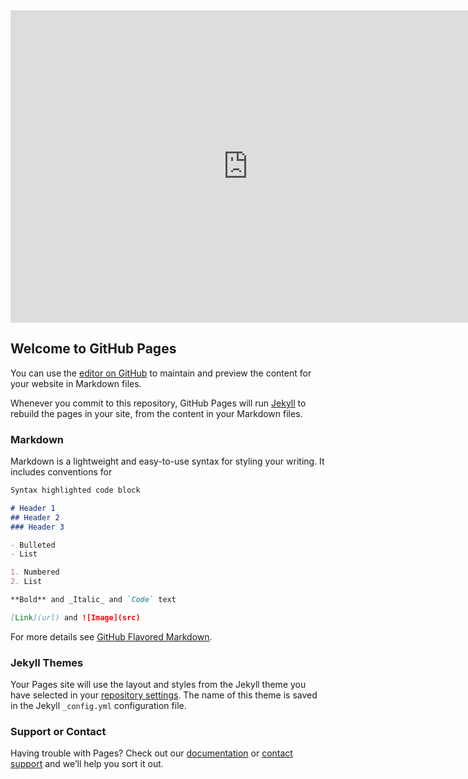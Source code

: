 
<iframe src="https://docs.google.com/forms/d/e/1FAIpQLSd1kS09MEOCPGHUmHkJ3ee6WtV3jKI1kkvLr8zw0wfJlI2MsA/viewform?embedded=true" width="760" height="500" frameborder="0" marginheight="0" marginwidth="0">Loading...</iframe>






## Welcome to GitHub Pages

You can use the [editor on GitHub](https://github.com/sercandemo/marmarissatranc/edit/master/README.md) to maintain and preview the content for your website in Markdown files.

Whenever you commit to this repository, GitHub Pages will run [Jekyll](https://jekyllrb.com/) to rebuild the pages in your site, from the content in your Markdown files.

### Markdown

Markdown is a lightweight and easy-to-use syntax for styling your writing. It includes conventions for

```markdown
Syntax highlighted code block

# Header 1
## Header 2
### Header 3

- Bulleted
- List

1. Numbered
2. List

**Bold** and _Italic_ and `Code` text

[Link](url) and ![Image](src)
```

For more details see [GitHub Flavored Markdown](https://guides.github.com/features/mastering-markdown/).

### Jekyll Themes

Your Pages site will use the layout and styles from the Jekyll theme you have selected in your [repository settings](https://github.com/sercandemo/marmarissatranc/settings). The name of this theme is saved in the Jekyll `_config.yml` configuration file.

### Support or Contact

Having trouble with Pages? Check out our [documentation](https://help.github.com/categories/github-pages-basics/) or [contact support](https://github.com/contact) and we’ll help you sort it out.

